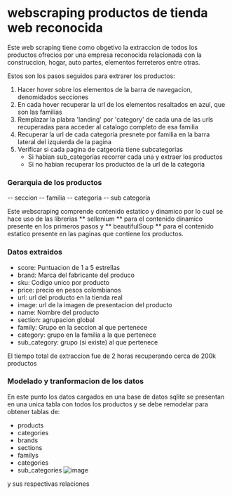 # webscraping productos de tienda web reconocida


Este web scraping tiene como obgetivo la extraccion de todos los productos ofrecios por una empresa reconocida relacionada con la construccion, hogar, auto partes, elementos ferreteros entre otras.

Estos son los pasos seguidos para extrarer los productos:

1. Hacer hover sobre los elementos de la barra de navegacion, denomidados secciones
2. En cada hover recuperar la url de los elementos resaltados en azul, que son las familias
3. Remplazar la plabra 'landing' por 'category' de cada una de las urls recuperadas para acceder al catalogo completo de esa familia
4. Recuperar la url de cada categoria presnete por familia en la barra lateral del izquierda de la pagina
5. Verificar si cada pagina de catgeoria tiene subcategorias
    - Si habian sub_categorias recorrer cada una y extraer los productos
    - Si no habian recuperar los productos de la url de la categoria

### Gerarquia de los productos
-- seccion
-- familia
-- categoria
-- sub categoria 

Este webscraping comprende contenido estatico y dinamico por lo cual se hace uso de las librerias ** sellenium ** para el contenido dinamico presente en los primeros pasos
y ** beautifulSoup ** para el contenido estatico presente en las paginas que contiene los productos.

### Datos extraidos

- score: Puntuacion de 1 a 5 estrellas 
- brand: Marca del fabricante del produco
- sku: Codigo unico por producto
- price: precio en pesos colombianos
- url: url del producto en la tienda real
- image: url de la imagen de presentacion del producto
- name: Nombre del producto
- section: agrupacion global
- family: Grupo en la seccion al que pertenece
- category: grupo en la familia a la que pertenece
- sub_category: grupo (si existe) al que pertenece

El tiempo total de extraccion fue de 2 horas recuperando cerca de 200k productos


### Modelado y tranformacion de los datos


En este punto los datos cargados en una base de datos sqlite se presentan en una unica tabla con todos los productos y se debe remodelar para obtener tablas de:

- products
- categories
- brands
- sections
- familys
- categories
- sub_categories
  ![image](https://github.com/user-attachments/assets/9d847555-8302-4979-a7e1-e0e7944f93f5)


y sus respectivas relaciones


